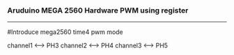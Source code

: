 ### Aruduino MEGA 2560 Hardware PWM using register
***

#Introduce
mega2560 time4 pwm mode

channel1 <--> PH3
channel2 <--> PH4
channel3 <--> PH5